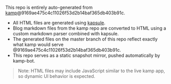 This repo is entirely auto-generated from [kamp](https://github.com/sakethpathike/kamp)@9169ae475c4c11026f53d2b14baf365db403b91c.

- All HTML files are generated using [kapsule](https://github.com/sakethpathike/kapsule).
- Blog markdown files from the kamp repo are converted to HTML using a custom markdown parser combined with kapsule.
- The generated files on the master branch of this repo reflect exactly what kamp would serve @9169ae475c4c11026f53d2b14baf365db403b91c.
- This repo serves as a static snapshot mirror, pushed automatically by kamp-bot.

> Note: HTML files may include JavaScript similar to the live kamp app, so dynamic UI behavior is expected.